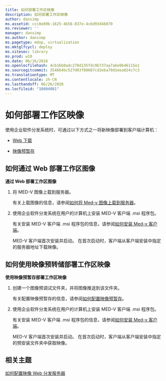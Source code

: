 ```yaml
---
title: 如何部署工作区映像
description: 如何部署工作区映像
author: dansimp
ms.assetid: ccc8e89b-1625-4b58-837e-4c6d93d46070
ms.reviewer: ''
manager: dansimp
ms.author: dansimp
ms.pagetype: mdop, virtualization
ms.mktglfcycl: deploy
ms.sitesec: library
ms.prod: w10
ms.date: 06/16/2016
ms.openlocfilehash: 4cb16b0a4c278d135fdc9b737aa7a6e9b46115e1
ms.sourcegitcommit: 354664bc527d93f80687cd2eba70d1eea024c7c3
ms.translationtype: MT
ms.contentlocale: zh-CN
ms.lasthandoff: 06/26/2020
ms.locfileid: "10804081"
---
```

# 如何部署工作区映像


使用企业软件分发系统时，可通过以下方式之一将新映像部署到客户端计算机：

-   [Web 下载](#bkmk-howtodeployaworkspaceimageviatheweb)

-   [映像预暂存](#bkmk-howtodeployaworkspaceimageusingimageprestaging)

## <a href="" id="bkmk-howtodeployaworkspaceimageviatheweb"></a>如何通过 Web 部署工作区图像


**通过 Web 部署工作区图像**

1.  将 MED-V 图像上载到服务器。

    有关上载图像的信息，请参阅[如何将 Med-v 图像上载到服务器](how-to-upload-a-med-v-image-to-the-server.md)。

2.  使用企业软件分发系统在用户的计算机上安装 MED-V 客户端 .msi 程序包。

    有关安装 MED-V 客户端 .msi 程序包的信息，请参阅[如何安装 Med-v 客户端](how-to-install-med-v-clientesds.md)。

    MED-V 客户端首次安装并启动。 在首次启动时，客户端从客户端安装中指定的服务器地址下载映像。

## <a href="" id="bkmk-howtodeployaworkspaceimageusingimageprestaging"></a>如何使用映像预转储部署工作区映像


**使用映像预暂存部署工作区映像**

1.  创建一个图像预调试文件夹，并将图像推送到该文件夹。

    有关配置映像预暂存的信息，请参阅[如何配置映像预暂存](how-to-configure-image-pre-staging.md)。

2.  使用企业软件分发系统在用户的计算机上安装 MED-V 客户端 .msi 程序包。

    有关安装 MED-V 客户端 .msi 程序包的信息，请参阅[如何安装 Med-v 客户端](how-to-install-med-v-clientesds.md)。

    MED-V 客户端首次安装并启动。 在首次启动时，客户端从客户端安装中指定的预安装文件夹中获取映像。

## 相关主题


[如何配置映像 Web 分发服务器](how-to-configure-the-image-web-distribution-server.md)

 

 





